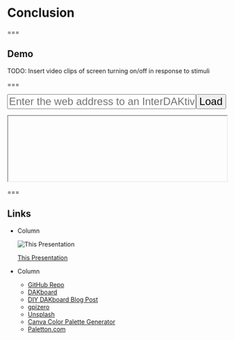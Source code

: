 <!-- .slide: id="conclusion-conclusion" -->
# Conclusion

===
<!-- .slide: id="conclusion-demo" -->
## Demo

TODO: Insert video clips of screen turning on/off in response to stimuli <!-- .element: class="todo" -->

===

<form id="status-url-form">
    <div style="align-items: stretch; display: flex; flex-flow: row nowrap; font-size: x-large;">
        <input
            id="status-url"
            name="status-url"
            placeholder="Enter the web address to an InterDAKtive webserver"
            style="flex: 1 1 100%; font-size: inherit;"
            type="url"
        />
        <button style="flex: 0 0 auto; font-size: inherit;" type="submit">Load</button>
    </div>
</form>
<iframe class="stretch" id="status-iframe" style="display: block; width: 100%"></iframe>

===
<!-- .slide: class="columns layout" id="conclusion-links" -->
## Links

- Column

    ![This Presentation](slides/conclusion/presentation-url-qr-code.svg)

    [This Presentation](https://robertbullen.github.io/dakboard)

- Column

    - [GitHub Repo](https://github.com/robertbullen/dakboard)
    - [DAKboard](https://dakboard.com/site)
    - [DIY DAKboard Blog Post](https://blog.dakboard.com/diy-wall-display/)
    - [gpizero](https://gpiozero.readthedocs.io/en/stable/index.html)
    - [Unsplash](https://unsplash.com/)
    - [Canva Color Palette Generator](https://www.canva.com/colors/color-palette-generator/)
    - [Paletton.com](https://paletton.com/)
